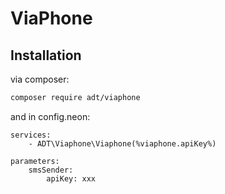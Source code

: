# ViaPhone

## Installation

via composer:

```sh
composer require adt/viaphone
```

and in config.neon:

```neon
services:
	- ADT\Viaphone\Viaphone(%viaphone.apiKey%)

parameters: 
	smsSender:
		apiKey: xxx
```
